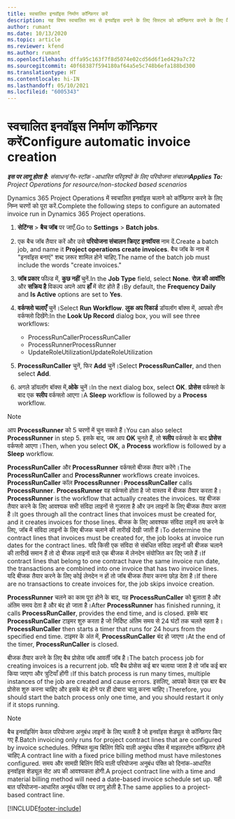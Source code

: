 ```yaml
---
title: स्वचालित इनवॉइस निर्माण कॉन्फ़िगर करें
description: यह विषय स्वचालित रूप से इनवॉइस बनाने के लिए सिस्टम को कॉन्फ़िगर करने के लिए कैसे के बारे में जानकारी देता है.
author: rumant
ms.date: 10/13/2020
ms.topic: article
ms.reviewer: kfend
ms.author: rumant
ms.openlocfilehash: dffa95c163f7f8d5074e02cd56d6f1ed429a7c72
ms.sourcegitcommit: 40f68387f594180af64a5e5c748b6efa188bd300
ms.translationtype: HT
ms.contentlocale: hi-IN
ms.lasthandoff: 05/10/2021
ms.locfileid: "6005343"
---
```

# <a name="configure-automatic-invoice-creation"></a><span data-ttu-id="8fe02-103">स्वचालित इनवॉइस निर्माण कॉन्फ़िगर करें</span><span class="sxs-lookup"><span data-stu-id="8fe02-103">Configure automatic invoice creation</span></span>

<span data-ttu-id="8fe02-104">_**इस पर लागू होता है:** संसाधन/गैर-स्टॉक -आधारित परिदृश्यों के लिए परियोजना संचालन_</span><span class="sxs-lookup"><span data-stu-id="8fe02-104">_**Applies To:** Project Operations for resource/non-stocked based scenarios_</span></span>


<span data-ttu-id="8fe02-105">Dynamics 365 Project Operations में स्वचालित इनवॉइस चलाने को कॉन्फ़िगर करने के लिए निम्न चरणों को पूरा करें.</span><span class="sxs-lookup"><span data-stu-id="8fe02-105">Complete the following steps to configure an automated invoice run in Dynamics 365 Project operations.</span></span>

1. <span data-ttu-id="8fe02-106">**सेटिंग्स** > **बैच जॉब** पर जाएँ.</span><span class="sxs-lookup"><span data-stu-id="8fe02-106">Go to **Settings** > **Batch jobs**.</span></span>
2. <span data-ttu-id="8fe02-107">एक बैच जॉब तैयार करें और उसे **परियोजना संचालन क्रिएट इनवॉयस** नाम दें.</span><span class="sxs-lookup"><span data-stu-id="8fe02-107">Create a batch job, and name it **Project operations create invoices**.</span></span> <span data-ttu-id="8fe02-108">बैच जॉब के नाम में "इनवॉइस बनाएं" शब्द ज़रूर शामिल होने चाहिए.</span><span class="sxs-lookup"><span data-stu-id="8fe02-108">The name of the batch job must include the words "create invoices."</span></span>
3. <span data-ttu-id="8fe02-109">**जॉब प्रकार** फील्ड में, **कुछ नहीं** चुनें.</span><span class="sxs-lookup"><span data-stu-id="8fe02-109">In the **Job Type** field, select **None**.</span></span> <span data-ttu-id="8fe02-110">**रोज़ की आवॉत्ति** और **सक्रिय है** विकल्प अपने आप **हाँ** में सेट होते हैं।</span><span class="sxs-lookup"><span data-stu-id="8fe02-110">By default, the **Frequency Daily** and **Is Active** options are set to **Yes**.</span></span>
4. <span data-ttu-id="8fe02-111">**वर्कफ्लो चलाएँ** चुनें।</span><span class="sxs-lookup"><span data-stu-id="8fe02-111">Select **Run Workflow**.</span></span> <span data-ttu-id="8fe02-112">**लुक अप रिकार्ड** डॉयलॉग बॉक्स में, आपको तीन वर्कफ्लो दिखेंगे:</span><span class="sxs-lookup"><span data-stu-id="8fe02-112">In the **Look Up Record** dialog box, you will see three workflows:</span></span>

    - <span data-ttu-id="8fe02-113">ProcessRunCaller</span><span class="sxs-lookup"><span data-stu-id="8fe02-113">ProcessRunCaller</span></span>
    - <span data-ttu-id="8fe02-114">ProcessRunner</span><span class="sxs-lookup"><span data-stu-id="8fe02-114">ProcessRunner</span></span>
    - <span data-ttu-id="8fe02-115">UpdateRoleUtilization</span><span class="sxs-lookup"><span data-stu-id="8fe02-115">UpdateRoleUtilization</span></span>

5. <span data-ttu-id="8fe02-116">**ProcessRunCaller** चुनें, फिर **Add** चुनें।</span><span class="sxs-lookup"><span data-stu-id="8fe02-116">Select **ProcessRunCaller**, and then select **Add**.</span></span>
6. <span data-ttu-id="8fe02-117">अगले डॉयलॉग बॉक्स में,**ओके** चुनें।</span><span class="sxs-lookup"><span data-stu-id="8fe02-117">In the next dialog box, select **OK**.</span></span> <span data-ttu-id="8fe02-118">**प्रोसेस** वर्कफ्लो के बाद एक **स्लीप** वर्कफ्लो आएगा।</span><span class="sxs-lookup"><span data-stu-id="8fe02-118">A **Sleep** workflow is followed by a **Process** workflow.</span></span>

  > [!NOTE]
  > <span data-ttu-id="8fe02-119">आप **ProcessRunner** को 5 चरणों में चुन सकते हैं।</span><span class="sxs-lookup"><span data-stu-id="8fe02-119">You can also select **ProcessRunner** in step 5.</span></span> <span data-ttu-id="8fe02-120">इसके बाद, जब आप **OK** चुनते हैं, तो **स्लीप** वर्कफ्लो के बाद **प्रोसेस** वर्कफ्लो आएगा।</span><span class="sxs-lookup"><span data-stu-id="8fe02-120">Then, when you select **OK**, a **Process** workflow is followed by a **Sleep** workflow.</span></span>

<span data-ttu-id="8fe02-121">**ProcessRunCaller** और **ProcessRunner** वर्कफ्लो बीजक तैयार करेंगे।</span><span class="sxs-lookup"><span data-stu-id="8fe02-121">The **ProcessRunCaller** and **ProcessRunner** workflows create invoices.</span></span> <span data-ttu-id="8fe02-122">**ProcessRunCaller** कॉल **ProcessRunner**।</span><span class="sxs-lookup"><span data-stu-id="8fe02-122">**ProcessRunCaller** calls **ProcessRunner**.</span></span> <span data-ttu-id="8fe02-123">**ProcessRunner** वह वर्कफ्लो होता है जो वास्तव में बीजक तैयार करता है।</span><span class="sxs-lookup"><span data-stu-id="8fe02-123">**ProcessRunner** is the workflow that actually creates the invoices.</span></span> <span data-ttu-id="8fe02-124">यह बीजक तैयार करने के लिए आवश्यक सभी संविदा लाइनों से गुजरता है और उन लाइनों के लिए बीजक तैयार करता है।</span><span class="sxs-lookup"><span data-stu-id="8fe02-124">It goes through all the contract lines that invoices must be created for, and it creates invoices for those lines.</span></span> <span data-ttu-id="8fe02-125">बीजक के लिए आवश्यक संविदा लाइनें तय करने के लिए, जॉब में संविदा लाइनों के लिए बीजक चलाने की तारीखें देखी जाती हैं।</span><span class="sxs-lookup"><span data-stu-id="8fe02-125">To determine the contract lines that invoices must be created for, the job looks at invoice run dates for the contract lines.</span></span> <span data-ttu-id="8fe02-126">यदि किसी एक संविदा से संबंधित संविदा लाइनों की बीजक चलाने की तारीखें समान हैं तो दो बीजक लाइनों वाले एक बीजक में लेनदेन संयोजित कर दिए जाते हैं।</span><span class="sxs-lookup"><span data-stu-id="8fe02-126">If contract lines that belong to one contract have the same invoice run date, the transactions are combined into one invoice that has two invoice lines.</span></span> <span data-ttu-id="8fe02-127">यदि बीजक तैयार करने के लिए कोई लेनदेन न हों तो जॉब बीजक तैयार करना छोड़ देता है।</span><span class="sxs-lookup"><span data-stu-id="8fe02-127">If there are no transactions to create invoices for, the job skips invoice creation.</span></span>

<span data-ttu-id="8fe02-128">**ProcessRunner** चलने का काम पूरा होने के बाद, यह **ProcessRunCaller** को बुलाता है और अंतिम समय देता है और बंद हो जाता है।</span><span class="sxs-lookup"><span data-stu-id="8fe02-128">After **ProcessRunner** has finished running, it calls **ProcessRunCaller**, provides the end time, and is closed.</span></span> <span data-ttu-id="8fe02-129">इसके बाद **ProcessRunCaller** टाइमर शुरु करता है जो निर्दिष्ट अंतिम समय से 24 घंटों तक चलते रहता है।</span><span class="sxs-lookup"><span data-stu-id="8fe02-129">**ProcessRunCaller** then starts a timer that runs for 24 hours from the specified end time.</span></span> <span data-ttu-id="8fe02-130">टाइमर के अंत में, **ProcessRunCaller** बंद हो जाएगा।</span><span class="sxs-lookup"><span data-stu-id="8fe02-130">At the end of the timer, **ProcessRunCaller** is closed.</span></span>

<span data-ttu-id="8fe02-131">बीजक तैयार करने के लिए बैच प्रोसेस जॉब आवर्ती जॉब है।</span><span class="sxs-lookup"><span data-stu-id="8fe02-131">The batch process job for creating invoices is a recurrent job.</span></span> <span data-ttu-id="8fe02-132">यदि बैच प्रोसेस कई बार चलाया जाता है तो जॉब कई बार किया जाएगा और त्रुटियाँ होंगी।</span><span class="sxs-lookup"><span data-stu-id="8fe02-132">If this batch process is run many times, multiple instances of the job are created and cause errors.</span></span> <span data-ttu-id="8fe02-133">इसलिए, आपको केवल एक बार बैच प्रोसेस शुरु करना चाहिए और इसके बंद होने पर ही दोबारा चालू करना चाहिए।</span><span class="sxs-lookup"><span data-stu-id="8fe02-133">Therefore, you should start the batch process only one time, and you should restart it only if it stops running.</span></span>

> [!NOTE]
> <span data-ttu-id="8fe02-134">बैच इनवॉइसिंग केवल परियोजना अनुबंध लाइनों के लिए चलती है जो इनवॉइस शेड्यूल से कॉन्फ़िगर किए गए हैं.</span><span class="sxs-lookup"><span data-stu-id="8fe02-134">Batch invoicing only runs for project contract lines that are configured by invoice schedules.</span></span> <span data-ttu-id="8fe02-135">निश्चित मूल्य बिलिंग विधि वाली अनुबंध पंक्ति में माइलस्टोन कॉन्फ़िगर होने चाहिए.</span><span class="sxs-lookup"><span data-stu-id="8fe02-135">A contract line with a fixed price billing method must have milestones configured.</span></span> <span data-ttu-id="8fe02-136">समय और सामग्री बिलिंग विधि वाली परियोजना अनुबंध पंक्ति को दिनांक-आधारित इनवॉइस शेड्यूल सेट अप की आवश्यकता होगी.</span><span class="sxs-lookup"><span data-stu-id="8fe02-136">A project contract line with a time and material billing method will need a date-based invoice schedule set up.</span></span> <span data-ttu-id="8fe02-137">यही बात परियोजना-आधारित अनुबंध पंक्ति पर लागू होती है.</span><span class="sxs-lookup"><span data-stu-id="8fe02-137">The same applies to a project-based contract line.</span></span>     


[!INCLUDE[footer-include](../includes/footer-banner.md)]